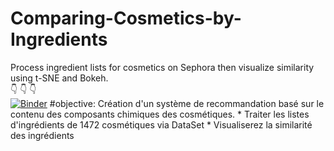 # Comparing-Cosmetics-by-Ingredients
Process ingredient lists for cosmetics on Sephora then visualize similarity using t-SNE and Bokeh.
<br>
 :point_down:  :point_down:  :point_down: 
 <br>
[![Binder](https://mybinder.org/badge_logo.svg)](https://mybinder.org/v2/gh/farahjbara/Comparing-Cosmetics-by-Ingredients/main)
#objective:
Création d'un système de recommandation basé sur le contenu des composants chimiques des cosmétiques.
                 * Traiter les listes d'ingrédients de 1472 cosmétiques via DataSet
                 * Visualiserez la similarité des ingrédients 


